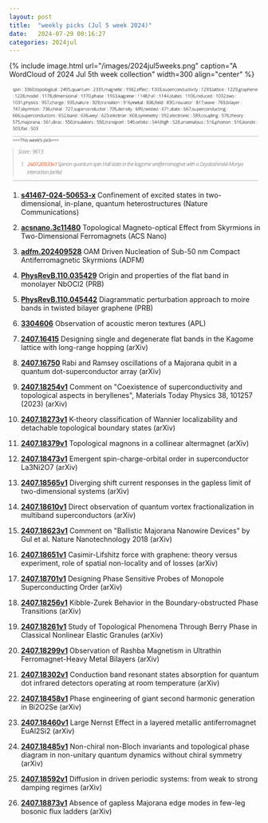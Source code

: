 ```yaml
---
layout: post
title:  "weekly picks (Jul 5 week 2024)"
date:   2024-07-29 00:16:27
categories: 2024jul
---
```



{% include image.html url="/images/2024jul5weeks.png" caption="A WordCloud of 2024 Jul 5th week collection" width=300 align="center" %}

<img src="/images/2024jul5weeks-pick.png">

1. **[s41467-024-50653-x](https://www.nature.com/articles/s41467-024-50653-x)** Confinement of excited states in two-dimensional, in-plane, quantum heterostructures (Nature Communications)



1. **[acsnano.3c11480](https://pubs.acs.org/doi/full/10.1021/acsnano.3c11480)** Topological Magneto-optical Effect from Skyrmions in Two-Dimensional Ferromagnets (ACS Nano)



1. **[adfm.202409528](https://onlinelibrary.wiley.com/doi/pdf/10.1002/adfm.202409528)** OAM Driven Nucleation of Sub-50 nm Compact Antiferromagnetic Skyrmions (ADFM)


1. **[PhysRevB.110.035429](https://journals.aps.org/prb/abstract/10.1103/PhysRevB.110.035429)** Origin and properties of the flat band in monolayer NbOCl2 (PRB)

1. **[PhysRevB.110.045442](https://journals.aps.org/prb/abstract/10.1103/PhysRevB.110.045442)** Diagrammatic perturbation approach to moire bands in twisted bilayer graphene (PRB)


1. **[3304606](https://pubs.aip.org/aip/apl/article/125/4/042204/3304606)** Observation of acoustic meron textures (APL)

1. **[2407.16415](https://arxiv.org/pdf/2407.16415)** Designing single and degenerate flat bands in the Kagome lattice with long-range hopping (arXiv)

1. **[2407.16750](https://arxiv.org/pdf/2407.16750)** Rabi and Ramsey oscillations of a Majorana qubit in a quantum dot-superconductor array (arXiv)

1. **[2407.18254v1](https://arxiv.org/abs/2407.18254)** Comment on "Coexistence of superconductivity and topological aspects in beryllenes", Materials Today Physics 38, 101257 (2023) (arXiv)

1. **[2407.18273v1](https://arxiv.org/abs/2407.18273)** K-theory classification of Wannier localizability and detachable topological boundary states (arXiv)

1. **[2407.18379v1](https://arxiv.org/abs/2407.18379)** Topological magnons in a collinear altermagnet (arXiv)

1. **[2407.18473v1](https://arxiv.org/abs/2407.18473)** Emergent spin-charge-orbital order in superconductor La3Ni2O7 (arXiv)

1. **[2407.18565v1](https://arxiv.org/abs/2407.18565)** Diverging shift current responses in the gapless limit of two-dimensional systems (arXiv)

1. **[2407.18610v1](https://arxiv.org/abs/2407.18610)** Direct observation of quantum vortex fractionalization in multiband superconductors (arXiv)

1. **[2407.18623v1](https://arxiv.org/abs/2407.18623)** Comment on "Ballistic Majorana Nanowire Devices" by Gul et al. Nature Nanotechnology 2018 (arXiv)

1. **[2407.18651v1](https://arxiv.org/abs/2407.18651)** Casimir-Lifshitz force with graphene: theory versus experiment, role of spatial non-locality and of losses (arXiv)

1. **[2407.18701v1](https://arxiv.org/abs/2407.18701)** Designing Phase Sensitive Probes of Monopole Superconducting Order (arXiv)

1. **[2407.18256v1](https://arxiv.org/abs/2407.18256)** Kibble-Zurek Behavior in the Boundary-obstructed Phase Transitions (arXiv)

1. **[2407.18261v1](https://arxiv.org/abs/2407.18261)** Study of Topological Phenomena Through Berry Phase in Classical Nonlinear Elastic Granules (arXiv)

1. **[2407.18299v1](https://arxiv.org/abs/2407.18299)** Observation of Rashba Magnetism in Ultrathin Ferromagnet-Heavy Metal Bilayers (arXiv)

1. **[2407.18302v1](https://arxiv.org/abs/2407.18302)** Conduction band resonant states absorption for quantum dot infrared detectors operating at room temperature (arXiv)

1. **[2407.18458v1](https://arxiv.org/abs/2407.18458)** Phase engineering of giant second harmonic generation in Bi2O2Se (arXiv)

1. **[2407.18460v1](https://arxiv.org/abs/2407.18460)** Large Nernst Effect in a layered metallic antiferromagnet EuAl2Si2 (arXiv)

1. **[2407.18485v1](https://arxiv.org/abs/2407.18485)** Non-chiral non-Bloch invariants and topological phase diagram in non-unitary quantum dynamics without chiral symmetry (arXiv)

1. **[2407.18592v1](https://arxiv.org/abs/2407.18592)** Diffusion in driven periodic systems: from weak to strong damping regimes (arXiv)

1. **[2407.18873v1](https://arxiv.org/abs/2407.18873)** Absence of gapless Majorana edge modes in few-leg bosonic flux ladders (arXiv)





